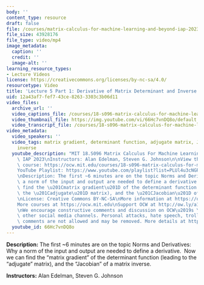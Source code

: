 ```yaml
---
body: ''
content_type: resource
draft: false
file: /courses/matrix-calculus-for-machine-learning-and-beyond-iap-2023/ocw_18s096_lecture05-part1-new_2023jan27_360p_16_9.mp4
file_size: 43928176
file_type: video/mp4
image_metadata:
  caption: ''
  credit: ''
  image-alt: ''
learning_resource_types:
- Lecture Videos
license: https://creativecommons.org/licenses/by-nc-sa/4.0/
resourcetype: Video
title: 'Lecture 5 Part 1: Derivative of Matrix Determinant and Inverse'
uid: 12a43af7-fef7-43ce-8263-3303c3b06d11
video_files:
  archive_url: ''
  video_captions_file: /courses/18-s096-matrix-calculus-for-machine-learning-and-beyond-january-iap-2023/ocw_18s096_lecture05-part1-new_2023jan27_captions.vtt
  video_thumbnail_file: https://img.youtube.com/vi/66Hc7vnDQ8o/default.jpg
  video_transcript_file: /courses/18-s096-matrix-calculus-for-machine-learning-and-beyond-january-iap-2023/ocw_18s096_lecture05-part1-new_2023jan27_transcript.pdf
video_metadata:
  video_speakers: ''
  video_tags: matrix gradient, determinant function, adjugate matrix, Jacobian, matrix
    inverse
  youtube_description: "MIT 18.S096 Matrix Calculus For Machine Learning And Beyond,\
    \ IAP 2023\nInstructors: Alan Edelman, Steven G. Johnson\n\nView the complete\
    \ course: https://ocw.mit.edu/courses/18-s096-matrix-calculus-for-machine-learning-and-beyond-january-iap-2023/\n\
    YouTube Playlist: https://www.youtube.com/playlist?list=PLUl4u3cNGP62EaLLH92E_VCN4izBKK6OE\n\
    \nDescription: The first ~6 minutes are on the topic Norms and Derivatives: Why\
    \ a norm of the input and output are needed to define a derivative.  Now we can\
    \ find the \u201Cmatrix gradient\u201D of the determinant function (leading to\
    \ the \u201Cadjugate\u201D matrix), and the \u201CJacobian\u201D of a matrix inverse.\n\
    \nLicense: Creative Commons BY-NC-SA\nMore information at https://ocw.mit.edu/terms\n\
    More courses at https://ocw.mit.edu\nSupport OCW at http://ow.ly/a1If50zVRlQ\n\
    \nWe encourage constructive comments and discussion on OCW\u2019s YouTube and\
    \ other social media channels. Personal attacks, hate speech, trolling, and inappropriate\
    \ comments are not allowed and may be removed. More details at https://ocw.mit.edu/comments."
  youtube_id: 66Hc7vnDQ8o
---
```

**Description:** The first ~6 minutes are on the topic Norms and Derivatives: Why a norm of the input and output are needed to define a derivative.  Now we can find the “matrix gradient” of the determinant function (leading to the “adjugate” matrix), and the “Jacobian” of a matrix inverse.

**Instructors:** Alan Edelman, Steven G. Johnson